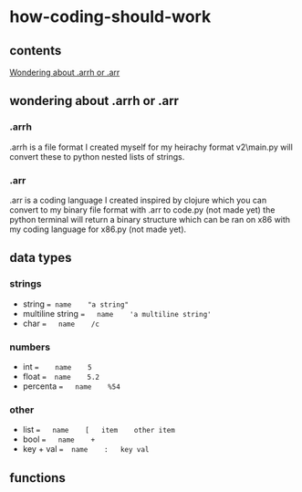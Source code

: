 # how-coding-should-work
## contents
[Wondering about .arrh or .arr](#wondering-about-.arrh-or-.arr )
## wondering about .arrh or .arr  
### .arrh
 .arrh is a file format I created myself for my heirachy format v2\main.py will convert these to python nested lists of strings.
### .arr
 .arr is a coding language I created inspired by clojure which you can convert to my binary file format with .arr to code.py (not made yet) the python terminal will return a binary structure which can be ran on x86 with my coding language for x86.py (not made yet).
## data types
### strings
* string `=	name	"a string"	`
* multiline string `=	name	'a multiline string'	`
* char `=	name	/c	`
### numbers
* int `=	name	5	`
* float `=	name	5.2	`
* percenta `=	name	%54	`
### other
* list `=	name	[	item	other item	`
* bool `=	name	+	`
* key + val `=	name	:	key	val	`
## functions